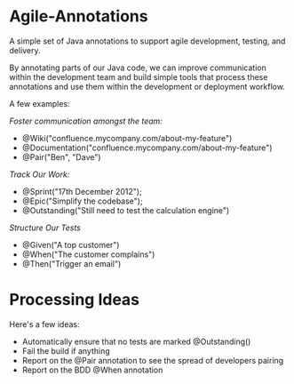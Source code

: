 Agile-Annotations
=================

A simple set of Java annotations to support agile development, testing, and delivery.

By annotating parts of our Java code, we can improve communication within the development team and build simple tools that process these annotations and use them within the development or deployment workflow.    

A few examples:

*Foster communication amongst the team:*

- @Wiki("confluence.mycompany.com/about-my-feature")
- @Documentation("confluence.mycompany.com/about-my-feature")
- @Pair("Ben", "Dave")

*Track Our Work:*

- @Sprint("17th December 2012");
- @Epic("Simplify the codebase");
- @Outstanding("Still need to test the calculation engine")

*Structure Our Tests*

- @Given("A top customer")
- @When("The customer complains")
- @Then("Trigger an email")




Processing Ideas
================

Here's a few ideas:

- Automatically ensure that no tests are marked @Outstanding()
- Fail the build if anything 
- Report on the @Pair annotation to see the spread of developers pairing
- Report on the BDD @When annotation 
